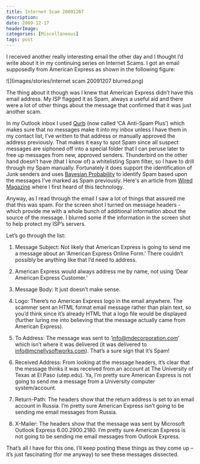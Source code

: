 ```yaml
---
title: Internet Scam 20091207
description: 
date: 2009-12-17
headerImage: 
categories: [Miscellaneous]
tags: post
---
```


I received another really interesting email the other day and I thought I’d write about it in my continuing series on Internet Scams. I got an email supposedly from American Express as shown in the following figure:

![](images/stories/internet scam 20091207 blurred.png)

The thing about it though was I knew that American Express didn’t have this email address. My ISP flagged it as Spam, always a useful aid and there were a lot of other things about the message that confirmed that it was just another scam.

In my Outlook inbox I used [Qurb](http://www.qurb.com/) (now called ‘CA Anti-Spam Plus’) which makes sure that no messages make it into my inbox unless I have them in my contact list, I’ve written to that address or manually approved the address previously. That makes it easy to spot Spam since all suspect messages are siphoned off into a special folder that I can peruse later to free up messages from new, approved senders. Thunderbird on the other hand doesn’t have (that I know of) a whitelisting Spam filter, so I have to drill through my Spam manually. Fortunately it does support the identification of Junk senders and uses [Bayesian Probability](http://en.wikipedia.org/wiki/Bayesian_probability) to identify Spam based upon the messages I’ve marked as Spam previously. Here's an article from [Wired Magazine](http://www.wired.com/wired/archive/8.02/autonomy_pr.html) where I first heard of this technology.

Anyway, as I read through the email I saw a lot of things that assured me that this was spam. For the screen shot I turned on message headers - which provide me with a whole bunch of additional information about the source of the message. I blurred some if the information in the screen shot to help protect my ISP’s servers.

Let’s go through the list:

1.  Message Subject: Not likely that American Express is going to send me a message about an ‘American Express Online Form.’ There couldn’t possibly be anything like that I’d need to address.

1.  American Express would always address me by name, not using ‘Dear American Express Customer.’
2.  Message Body: It just doesn’t make sense.
3.  Logo: There’s no American Express logo in the email anywhere. The scammer sent an HTML format email message rather than plain text, so you’d think since it’s already HTML that a logo file would be displayed (further luring me into believing that the message actually came from American Express).
4.  To Address: The message was sent to ‘info@mdecorporation.com’ which isn’t where it was delivered (it was delivered to info@mcnellysoftworks.com). That’s a sure sign that it’s Spam!
5.  Received Address: From looking at the message headers, it’s clear that the message thinks it was received from an account at The University of Texas at El Paso (utep.edu). Ya, I’m pretty sure American Express is not going to send me a message from a University computer system/account.
6.  Return-Path: The headers show that the return address is set to an email account in Russia. I’m pretty sure American Express isn’t going to be sending me email messages from Russia.
7.  X-Mailer: The headers show that the message was sent by Microsoft Outlook Express 6.00.2900.2180. I’m pretty sure American Express is not going to be sending me email messages from Outlook Express.

That’s all I have for this one. I’ll keep posting these things as they come up – it’s just fascinating (for me anyway) to see these messages dissected.